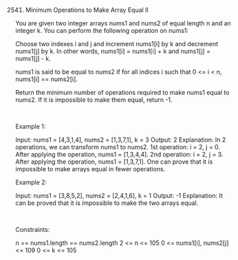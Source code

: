 2541. Minimum Operations to Make Array Equal II

You are given two integer arrays nums1 and nums2 of equal length n and an integer k. You can perform the following operation on nums1:

Choose two indexes i and j and increment nums1[i] by k and decrement nums1[j] by k. In other words, nums1[i] = nums1[i] + k and nums1[j] = nums1[j] - k.

nums1 is said to be equal to nums2 if for all indices i such that 0 <= i < n, nums1[i] == nums2[i].

Return the minimum number of operations required to make nums1 equal to nums2. If it is impossible to make them equal, return -1.

 

Example 1:

Input: nums1 = [4,3,1,4], nums2 = [1,3,7,1], k = 3
Output: 2
Explanation: In 2 operations, we can transform nums1 to nums2.
1st operation: i = 2, j = 0. After applying the operation, nums1 = [1,3,4,4].
2nd operation: i = 2, j = 3. After applying the operation, nums1 = [1,3,7,1].
One can prove that it is impossible to make arrays equal in fewer operations.

Example 2:

Input: nums1 = [3,8,5,2], nums2 = [2,4,1,6], k = 1
Output: -1
Explanation: It can be proved that it is impossible to make the two arrays equal.


 

Constraints:

n == nums1.length == nums2.length
2 <= n <= 105
0 <= nums1[i], nums2[j] <= 109
0 <= k <= 105